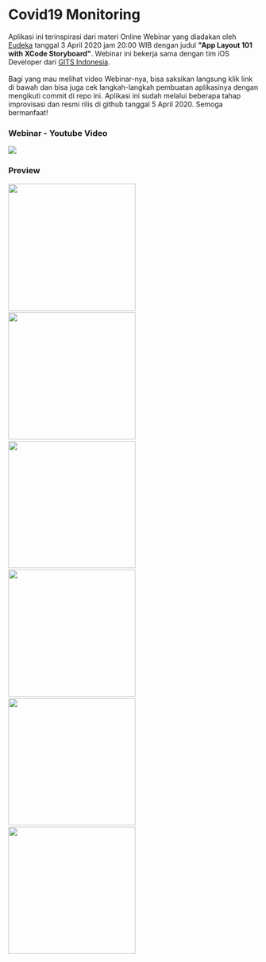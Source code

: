 # Covid19 Monitoring
Aplikasi ini terinspirasi dari materi Online Webinar yang diadakan oleh [Eudeka](https://www.eudeka.id) tanggal 3 April 2020 jam 20:00 WIB dengan judul <b>"App Layout 101 with XCode Storyboard"</b>. Webinar ini bekerja sama dengan tim iOS Developer dari [GITS Indonesia](http://www.gits.co.id).
<br><br>
Bagi yang mau melihat video Webinar-nya, bisa saksikan langsung klik link di bawah dan bisa juga cek langkah-langkah pembuatan aplikasinya dengan mengikuti commit di repo ini. Aplikasi ini sudah melalui beberapa tahap improvisasi dan resmi rilis di github tanggal 5 April 2020. Semoga bermanfaat!

### Webinar - Youtube Video
[![](http://img.youtube.com/vi/jC176J-Wf9E/0.jpg)](http://www.youtube.com/watch?v=jC176J-Wf9E "App Layout 101 with XCode Storyboard")

### Preview
<img src="https://github.com/omrobbie/Covid19-Monitoring/blob/master/screenshot/preview1.png" width=256 />&nbsp;
<img src="https://github.com/omrobbie/Covid19-Monitoring/blob/master/screenshot/preview2.png" width=256 />&nbsp;
<img src="https://github.com/omrobbie/Covid19-Monitoring/blob/master/screenshot/preview3.png" width=256 />&nbsp;
<img src="https://github.com/omrobbie/Covid19-Monitoring/blob/master/screenshot/preview4.png" width=256 />&nbsp;
<img src="https://github.com/omrobbie/Covid19-Monitoring/blob/master/screenshot/preview5.png" width=256 />&nbsp;
<img src="https://github.com/omrobbie/Covid19-Monitoring/blob/master/screenshot/preview6.png" width=256 />&nbsp;
